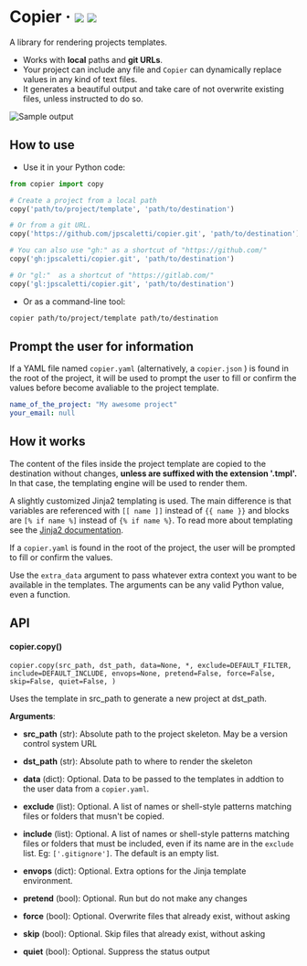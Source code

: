 # Copier · [![](https://img.shields.io/pypi/v/copier.svg)](https://pypi.python.org/pypi/copier) [![](https://img.shields.io/pypi/pyversions/copier.svg)](https://pypi.python.org/pypi/copier)

A library for rendering projects templates.

* Works with **local** paths and **git URLs**.
* Your project can include any file and `Copier` can dynamically replace values in any kind of text files.
* It generates a beautiful output and take care of not overwrite existing files, unless instructed to do so.

![Sample output](https://github.com/jpscaletti/copier/raw/master/copier-output.png)


## How to use

- Use it in your Python code:

```python
from copier import copy

# Create a project from a local path
copy('path/to/project/template', 'path/to/destination')

# Or from a git URL.
copy('https://github.com/jpscaletti/copier.git', 'path/to/destination')

# You can also use "gh:" as a shortcut of "https://github.com/"
copy('gh:jpscaletti/copier.git', 'path/to/destination')

# Or "gl:"  as a shortcut of "https://gitlab.com/"
copy('gl:jpscaletti/copier.git', 'path/to/destination')
```

- Or as a command-line tool:

```bash
copier path/to/project/template path/to/destination
```

## Prompt the user for information

If a YAML file named `copier.yaml` (alternatively, a `copier.json` ) is found in the root
of the project, it will be used to prompt the user to fill or confirm the values before
become avaliable to the project template.

```yaml
name_of_the_project: "My awesome project"
your_email: null
```


## How it works

The content of the files inside the project template are copied to the destination
without changes, **unless are suffixed with the extension '.tmpl'.**
In that case, the templating engine will be used to render them.

A slightly customized Jinja2 templating is used. The main difference is
that variables are referenced with ``[[ name ]]`` instead of
``{{ name }}`` and blocks are ``[% if name %]`` instead of
``{% if name %}``. To read more about templating see the [Jinja2
documentation](http://jinja.pocoo.org/docs>).

If a `copier.yaml` is found in the root of the project, the user will be prompted to
fill or confirm the values.

Use the `extra_data` argument to pass whatever extra context you want to be available
in the templates. The arguments can be any valid Python value, even a
function.


## API

#### copier.copy()

`copier.copy(src_path, dst_path, data=None, *,
    exclude=DEFAULT_FILTER, include=DEFAULT_INCLUDE, envops=None,
    pretend=False, force=False, skip=False, quiet=False,
)`

Uses the template in src_path to generate a new project at dst_path.

**Arguments**:

- **src_path** (str):
    Absolute path to the project skeleton. May be a version control system URL

- **dst_path** (str):
    Absolute path to where to render the skeleton

- **data** (dict):
    Optional. Data to be passed to the templates in addtion to the user data from
    a `copier.yaml`.

- **exclude** (list):
    Optional. A list of names or shell-style patterns matching files or folders
    that musn't be copied.

- **include** (list):
    Optional. A list of names or shell-style patterns matching files or folders that
    must be included, even if its name are in the `exclude` list.
    Eg: `['.gitignore']`. The default is an empty list.

- **envops** (dict):
    Optional. Extra options for the Jinja template environment.

- **pretend** (bool):
    Optional. Run but do not make any changes

- **force** (bool):
    Optional. Overwrite files that already exist, without asking

- **skip** (bool):
    Optional. Skip files that already exist, without asking

- **quiet** (bool):
    Optional. Suppress the status output
